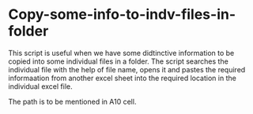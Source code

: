 # Copy-some-info-to-indv-files-in-folder
This script is useful when we have some didtinctive information to be copied into some individual files in a folder.
The script searches the individual file with the help of file name, opens it and pastes the required informaation from 
another excel sheet into the required location in the individual excel file.  

The path is to be mentioned in A10 cell.
